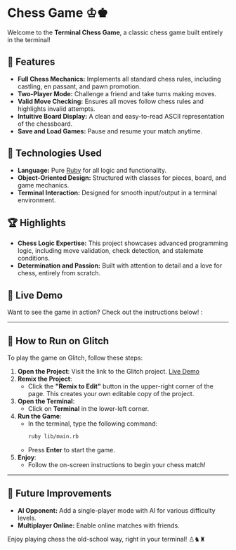 # Chess Game ♔♚

Welcome to the **Terminal Chess Game**, a classic chess game built entirely in the terminal!

## 🌟 Features
- **Full Chess Mechanics:** Implements all standard chess rules, including castling, en passant, and pawn promotion.
- **Two-Player Mode:** Challenge a friend and take turns making moves.
- **Valid Move Checking:** Ensures all moves follow chess rules and highlights invalid attempts.
- **Intuitive Board Display:** A clean and easy-to-read ASCII representation of the chessboard.
- **Save and Load Games:** Pause and resume your match anytime.

## 🔧 Technologies Used
- **Language:** Pure [Ruby](https://www.ruby-lang.org/) for all logic and functionality.
- **Object-Oriented Design:** Structured with classes for pieces, board, and game mechanics.
- **Terminal Interaction:** Designed for smooth input/output in a terminal environment.

## 🏆 Highlights
- **Chess Logic Expertise:** This project showcases advanced programming logic, including move validation, check detection, and stalemate conditions.
- **Determination and Passion:** Built with attention to detail and a love for chess, entirely from scratch.

## 🎢 Live Demo
Want to see the game in action? Check out the instructions below! : 

---

## 📖 How to Run on Glitch
To play the game on Glitch, follow these steps: 

1. **Open the Project**: Visit the link to the Glitch project. [Live Demo](https://glitch.com/edit/#!/freckle-round-cornflower)
2. **Remix the Project**:
   - Click the **"Remix to Edit"** button in the upper-right corner of the page. This creates your own editable copy of the project.
3. **Open the Terminal**:
   - Click on **Terminal** in the lower-left corner.
4. **Run the Game**:
   - In the terminal, type the following command:
     ```bash
     ruby lib/main.rb
     ```
   - Press **Enter** to start the game.
5. **Enjoy**:
   - Follow the on-screen instructions to begin your chess match!

---

## 🚀 Future Improvements
- **AI Opponent:** Add a single-player mode with AI for various difficulty levels.
- **Multiplayer Online:** Enable online matches with friends.

Enjoy playing chess the old-school way, right in your terminal! ♙♞♜
